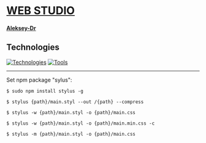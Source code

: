 # [WEB STUDIO](https://aleksey-dr.github.io/goit-markup-hw-03/)

#### [Aleksey-Dr](https://github.com/Aleksey-Dr)

## Technologies
[![Technologies](https://skillicons.dev/icons?i=html,css,js)](https://skillicons.dev)
[![Tools](https://skillicons.dev/icons?i=github,vscode,figma)](https://skillicons.dev)
___
Set npm package "sylus":
```
$ sudo npm install stylus -g
```

```
$ stylus {path}/main.styl --out /{path} --compress
```

```
$ stylus -w {path}/main.styl -o {path}/main.css
```

```
$ stylus -w {path}/main.styl -o {path}/main.min.css -c
```

```
$ stylus -m {path}/main.styl -o {path}/main.css
```